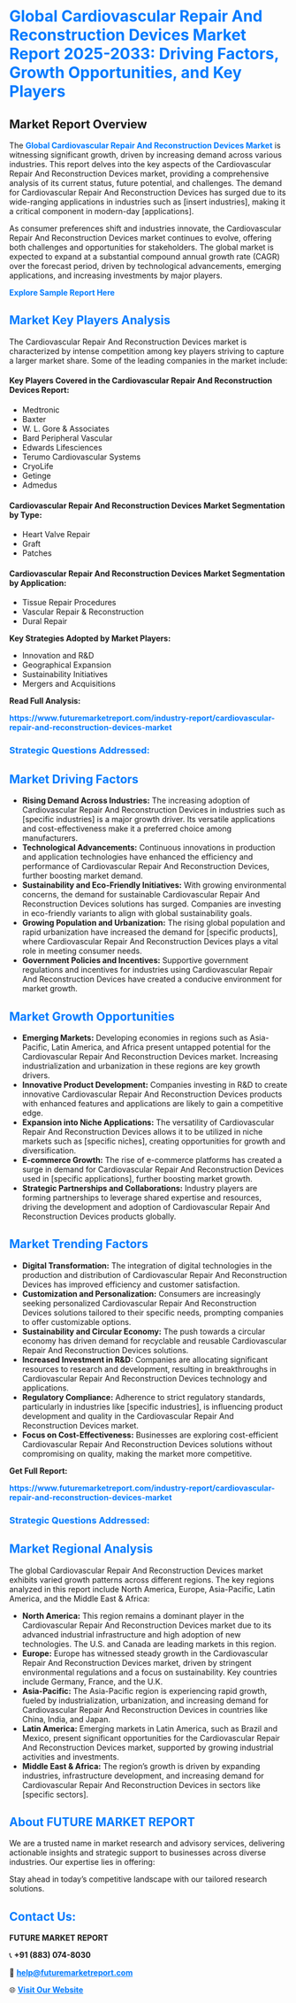 <h1 style="color: #007BFF;">Global Cardiovascular Repair And Reconstruction Devices Market Report 2025-2033: Driving Factors, Growth Opportunities, and Key Players</h1>

<section id="overview">
<h2>Market Report Overview</h2>
<p>The <a href="https://www.futuremarketreport.com/industry-report/cardiovascular-repair-and-reconstruction-devices-market" style="color: #007BFF; text-decoration: none;"><strong>Global Cardiovascular Repair And Reconstruction Devices Market</strong></a> is witnessing significant growth, driven by increasing demand across various industries. This report delves into the key aspects of the Cardiovascular Repair And Reconstruction Devices market, providing a comprehensive analysis of its current status, future potential, and challenges. The demand for Cardiovascular Repair And Reconstruction Devices has surged due to its wide-ranging applications in industries such as [insert industries], making it a critical component in modern-day [applications].</p>
<p>As consumer preferences shift and industries innovate, the Cardiovascular Repair And Reconstruction Devices market continues to evolve, offering both challenges and opportunities for stakeholders. The global market is expected to expand at a substantial compound annual growth rate (CAGR) over the forecast period, driven by technological advancements, emerging applications, and increasing investments by major players.</p>
</section>

<section id="overview">
<p><a href="https://www.futuremarketreport.com/request-sample/reportId=77154" style="color: #007BFF; text-decoration: none;"><strong>Explore Sample Report Here</strong></a></p>
</section>

<section id="key-players">
<h2 style="color: #007BFF;">Market Key Players Analysis</h2>
<p>The Cardiovascular Repair And Reconstruction Devices market is characterized by intense competition among key players striving to capture a larger market share. Some of the leading companies in the market include:</p>
<h4>Key Players Covered in the Cardiovascular Repair And Reconstruction Devices Report:</h4>
<ul><li>Medtronic</li><li>Baxter</li><li>W. L. Gore &amp; Associates</li><li>Bard Peripheral Vascular</li><li>Edwards Lifesciences</li><li>Terumo Cardiovascular Systems</li><li>CryoLife</li><li>Getinge</li><li>Admedus</li></ul>
<h4>Cardiovascular Repair And Reconstruction Devices Market Segmentation by Type:</h4>
<ul><li>Heart Valve Repair</li><li>Graft</li><li>Patches</li></ul>

<h4>Cardiovascular Repair And Reconstruction Devices Market Segmentation by Application:</h4>
<ul><li>Tissue Repair Procedures</li><li>Vascular Repair &amp; Reconstruction</li><li>Dural Repair</li></ul>
<p><strong>Key Strategies Adopted by Market Players:</strong></p>
<ul>
<li>Innovation and R&D</li>
<li>Geographical Expansion</li>
<li>Sustainability Initiatives</li>
<li>Mergers and Acquisitions</li>
</ul>
</section>

<section>
<p><strong>Read Full Analysis: </strong></p><a href="https://www.futuremarketreport.com/industry-report/cardiovascular-repair-and-reconstruction-devices-market" style="color: #007BFF; text-decoration: none;"><strong>https://www.futuremarketreport.com/industry-report/cardiovascular-repair-and-reconstruction-devices-market</strong></a>
<h3 style="color: #007BFF;">Strategic Questions Addressed:</h3>
</section>

<section id="driving-factors">
<h2 style="color: #007BFF;">Market Driving Factors</h2>
<ul>
<li><strong>Rising Demand Across Industries:</strong> The increasing adoption of Cardiovascular Repair And Reconstruction Devices in industries such as [specific industries] is a major growth driver. Its versatile applications and cost-effectiveness make it a preferred choice among manufacturers.</li>
<li><strong>Technological Advancements:</strong> Continuous innovations in production and application technologies have enhanced the efficiency and performance of Cardiovascular Repair And Reconstruction Devices, further boosting market demand.</li>
<li><strong>Sustainability and Eco-Friendly Initiatives:</strong> With growing environmental concerns, the demand for sustainable Cardiovascular Repair And Reconstruction Devices solutions has surged. Companies are investing in eco-friendly variants to align with global sustainability goals.</li>
<li><strong>Growing Population and Urbanization:</strong> The rising global population and rapid urbanization have increased the demand for [specific products], where Cardiovascular Repair And Reconstruction Devices plays a vital role in meeting consumer needs.</li>
<li><strong>Government Policies and Incentives:</strong> Supportive government regulations and incentives for industries using Cardiovascular Repair And Reconstruction Devices have created a conducive environment for market growth.</li>
</ul>
</section>

<section id="growth-opportunities">
<h2 style="color: #007BFF;">Market Growth Opportunities</h2>
<ul>
<li><strong>Emerging Markets:</strong> Developing economies in regions such as Asia-Pacific, Latin America, and Africa present untapped potential for the Cardiovascular Repair And Reconstruction Devices market. Increasing industrialization and urbanization in these regions are key growth drivers.</li>
<li><strong>Innovative Product Development:</strong> Companies investing in R&D to create innovative Cardiovascular Repair And Reconstruction Devices products with enhanced features and applications are likely to gain a competitive edge.</li>
<li><strong>Expansion into Niche Applications:</strong> The versatility of Cardiovascular Repair And Reconstruction Devices allows it to be utilized in niche markets such as [specific niches], creating opportunities for growth and diversification.</li>
<li><strong>E-commerce Growth:</strong> The rise of e-commerce platforms has created a surge in demand for Cardiovascular Repair And Reconstruction Devices used in [specific applications], further boosting market growth.</li>
<li><strong>Strategic Partnerships and Collaborations:</strong> Industry players are forming partnerships to leverage shared expertise and resources, driving the development and adoption of Cardiovascular Repair And Reconstruction Devices products globally.</li>
</ul>
</section>

<section id="trending-factors">
<h2 style="color: #007BFF;">Market Trending Factors</h2>
<ul>
<li><strong>Digital Transformation:</strong> The integration of digital technologies in the production and distribution of Cardiovascular Repair And Reconstruction Devices has improved efficiency and customer satisfaction.</li>
<li><strong>Customization and Personalization:</strong> Consumers are increasingly seeking personalized Cardiovascular Repair And Reconstruction Devices solutions tailored to their specific needs, prompting companies to offer customizable options.</li>
<li><strong>Sustainability and Circular Economy:</strong> The push towards a circular economy has driven demand for recyclable and reusable Cardiovascular Repair And Reconstruction Devices solutions.</li>
<li><strong>Increased Investment in R&D:</strong> Companies are allocating significant resources to research and development, resulting in breakthroughs in Cardiovascular Repair And Reconstruction Devices technology and applications.</li>
<li><strong>Regulatory Compliance:</strong> Adherence to strict regulatory standards, particularly in industries like [specific industries], is influencing product development and quality in the Cardiovascular Repair And Reconstruction Devices market.</li>
<li><strong>Focus on Cost-Effectiveness:</strong> Businesses are exploring cost-efficient Cardiovascular Repair And Reconstruction Devices solutions without compromising on quality, making the market more competitive.</li>
</ul>
</section>

<section>
<p><strong>Get Full Report: </strong></p><a href="https://www.futuremarketreport.com/industry-report/cardiovascular-repair-and-reconstruction-devices-market" style="color: #007BFF; text-decoration: none;"><strong>https://www.futuremarketreport.com/industry-report/cardiovascular-repair-and-reconstruction-devices-market</strong></a>
<h3 style="color: #007BFF;">Strategic Questions Addressed:</h3>
</section>


<section id="regional-analysis">
<h2 style="color: #007BFF;">Market Regional Analysis</h2>
<p>The global Cardiovascular Repair And Reconstruction Devices market exhibits varied growth patterns across different regions. The key regions analyzed in this report include North America, Europe, Asia-Pacific, Latin America, and the Middle East & Africa:</p>
<ul>
<li><strong>North America:</strong> This region remains a dominant player in the Cardiovascular Repair And Reconstruction Devices market due to its advanced industrial infrastructure and high adoption of new technologies. The U.S. and Canada are leading markets in this region.</li>
<li><strong>Europe:</strong> Europe has witnessed steady growth in the Cardiovascular Repair And Reconstruction Devices market, driven by stringent environmental regulations and a focus on sustainability. Key countries include Germany, France, and the U.K.</li>
<li><strong>Asia-Pacific:</strong> The Asia-Pacific region is experiencing rapid growth, fueled by industrialization, urbanization, and increasing demand for Cardiovascular Repair And Reconstruction Devices in countries like China, India, and Japan.</li>
<li><strong>Latin America:</strong> Emerging markets in Latin America, such as Brazil and Mexico, present significant opportunities for the Cardiovascular Repair And Reconstruction Devices market, supported by growing industrial activities and investments.</li>
<li><strong>Middle East & Africa:</strong> The region’s growth is driven by expanding industries, infrastructure development, and increasing demand for Cardiovascular Repair And Reconstruction Devices in sectors like [specific sectors].</li>
</ul>
</section>

<footer>
<h2 style="color: #007BFF;">About FUTURE MARKET REPORT</h2>
<p>We are a trusted name in market research and advisory services, delivering actionable insights and strategic support to businesses across diverse industries. Our expertise lies in offering:</p>

<p>Stay ahead in today’s competitive landscape with our tailored research solutions.</p>

<h2 style="color: #007BFF;">Contact Us:</h2>
<p><strong>FUTURE MARKET REPORT</strong></p>
<p>📞 <strong>+91 (883) 074-8030</strong></p>
<p>📧 <strong><a href="mailto:help@futuremarketreport.com" style="color: #007BFF;">help@futuremarketreport.com</a></strong></p>
<p>🌐 <strong><a href="https://www.futuremarketreport.com/" style="color: #007BFF;">Visit Our Website</a></strong></p>
</footer>
